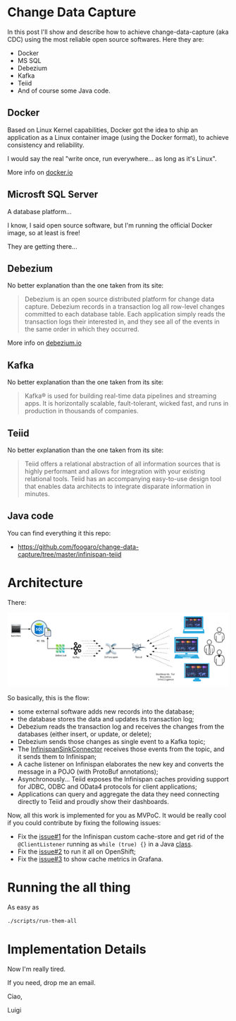 # Change Data Capture

In this post I'll show and describe how to achieve change-data-capture (aka CDC) using the most reliable open source softwares.
Here they are:
 * Docker
 * MS SQL
 * Debezium
 * Kafka
 * Teiid
 * And of course some Java code.


## Docker
Based on Linux Kernel capabilities, Docker got the idea to ship an application as a Linux container image (using the Docker format), to achieve consistency and reliability.

I would say the real "write once, run everywhere... as long as it's Linux".

More info on [docker.io](https://docker.io)

## Microsft SQL Server
A database platform...

I know, I said open source software, but I'm running the official Docker image, so at least is free!

They are getting there... 

## Debezium
No better explanation than the one taken from its site:
> Debezium is an open source distributed platform for change data capture.
> Debezium records in a transaction log all row-level changes committed to each database table. Each application simply reads the transaction logs their interested in, and they see all of the events in the same order in which they occurred.

More info on [debezium.io](https://debezium.io)

## Kafka
No better explanation than the one taken from its site:
> Kafka&reg; is used for building real-time data pipelines and streaming apps. It is horizontally scalable, fault-tolerant, wicked fast, and runs in production in thousands of companies.

## Teiid
No better explanation than the one taken from its site:
> Teiid offers a relational abstraction of all information sources that is highly performant and allows for integration with your existing relational tools. Teiid has an accompanying easy-to-use design tool that enables data architects to integrate disparate information in minutes.

## Java code
You can find everything it this repo:
 - https://github.com/foogaro/change-data-capture/tree/master/infinispan-teiid
 
# Architecture  

There:

![Architecture](images/Data-Integration.png)

So basically, this is the flow:
 * some external software adds new records into the database;
 * the database stores the data and updates its transaction log;
 * Debezium reads the transaction log and receives the changes from the databases (either insert, or update, or delete);
 * Debezium sends those changes as single event to a Kafka topic;
 * The [InfinispanSinkConnector](https://github.com/infinispan/infinispan-kafka) receives those events from the topic, and it sends them to Infinispan;
 * A cache listener on Infinispan elaborates the new key and converts the message in a POJO (with ProtoBuf annotations);
 * Asynchronously... Teiid exposes the Infinispan caches providing support for JDBC, ODBC and OData4 protocols for client applications;
 * Applications can query and aggregate the data they need connecting directly to Teiid and proudly show their dashboards.
 
 Now, all this work is implemented for you as MVPoC.
 It would be really cool if you could contribute by fixing the following issues:
 * Fix the [issue#1](https://github.com/foogaro/change-data-capture/issues/1) for the Infinispan custom cache-store and get rid of the ``` @ClientListener``` running as ``` while (true) {} ``` in a Java [class](https://github.com/foogaro/change-data-capture/blob/master/infinispan-teiid/infinispan-listener/src/test/java/com/foogaro/cdc/infinispan/InfinispanKafkaRunner.java).
 * Fix the [issue#2](https://github.com/foogaro/change-data-capture/issues/2) to run it all on OpenShift;
 * Fix the [issue#3](https://github.com/foogaro/change-data-capture/issues/3) to show cache metrics in Grafana.

# Running the all thing

As easy as 
```bash
./scripts/run-them-all
```


# Implementation Details
Now I'm really tired.

If you need, drop me an email.


Ciao,

Luigi
